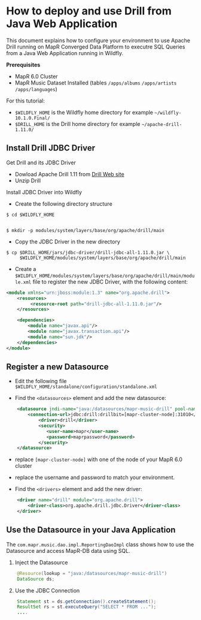 # How to deploy and use Drill from Java Web Application

This document explains how to configure your environment to use Apache Drill running on MapR Converged Data Platform to executre SQL Queries from a Java Web Application running in Wildfly.

**Prerequisites**

* MapR 6.0 Cluster
* MapR Music Dataset Installed (tables `/apps/albums` `/apps/artists` `/apps/languages`)

For this tutorial:

* `$WILDFLY_HOME` is the Wildfly home directory for example `~/wildfly-10.1.0.Final/`
* `$DRILL_HOME` is the Drill home directory for example `~/apache-drill-1.11.0/`

## Install Drill JDBC Driver

Get Drill and its JDBC Driver
* Dowload Apache Drill 1.11 from [Drill Web site](https://drill.apache.org/)
* Unzip Drill

Install JDBC Driver into Wildfly

* Create the following directory structure

```
$ cd $WILDFLY_HOME


$ mkdir -p modules/system/layers/base/org/apache/drill/main
```

* Copy the JDBC Driver in the new directory

```
$ cp $DRILL_HOME/jars/jdbc-driver/drill-jdbc-all-1.11.0.jar \ 
     $WILDFLY_HOME/modules/system/layers/base/org/apache/drill/main
```

* Create a `$WILDFLY_HOME/modules/system/layers/base/org/apache/drill/main/module.xml` file to register the new JDBC Driver, with the following content:

```xml
<module xmlns="urn:jboss:module:1.3" name="org.apache.drill">
    <resources>
         <resource-root path="drill-jdbc-all-1.11.0.jar"/> 
    </resources>

    <dependencies>
        <module name="javax.api"/>
        <module name="javax.transaction.api"/>
        <module name="sun.jdk"/>
    </dependencies>
</module>
```


## Register a new Datasource

* Edit the following file `$WILDFLY_HOME/standalone/configuration/standalone.xml`

* Find the `<datasources>` element and add the new datasource:

```xml
    <datasource jndi-name="java:/datasources/mapr-music-drill" pool-name="Emapr-music-drill" enabled="true" use-java-context="true">
        <connection-url>jdbc:drill:drillbit=[mapr-cluster-node]:31010</connection-url>
            <driver>drill</driver>
            <security>
               <user-name>mapr</user-name>
               <password>maprpassword</password>
            </security>
    </datasource>
```

* replace `[mapr-cluster-node]` with one of the node of your MapR 6.0 cluster
* replace the username and password to match your environment.

 
* Find the `<drivers>` element and add the new driver:
```xml
    <driver name="drill" module="org.apache.drill">
        <driver-class>org.apache.drill.jdbc.Driver</driver-class>
    </driver>
```


## Use the Datasource in your Java Application

The `com.mapr.music.dao.impl.ReportingDaoImpl` class shows how to use the Datasource and access MapR-DB data using SQL.

1. Inject the Datasource

```java 
    @Resource(lookup = "java:/datasources/mapr-music-drill")
    DataSource ds;
```

2. Use the JDBC Connection
```java
    Statement st = ds.getConnection().createStatement(); 
    ResultSet rs = st.executeQuery("SELECT * FROM ...");
    ....
```




